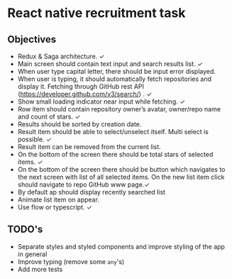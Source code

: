 # React native recruitment task

## Objectives

- Redux & Saga architecture. ✓
- Main screen should contain text input and search results list. ✓
- When user type capital letter, there should be input error displayed.
- When user is typing, it should automatically fetch repositories and display it. Fetching through GitHub rest API (https://developer.github.com/v3/search/) . ✓
- Show small loading indicator near input while fetching. ✓
- Row item should contain repository owner’s avatar, owner/repo name and count of stars. ✓
- Results should be sorted by creation date.
- Result item should be able to select/unselect itself. Multi select is possible. ✓
- Result item can be removed from the current list.
- On the bottom of the screen there should be total stars of selected items. ✓
- On the bottom of the screen there should be button which navigates to the next screen with list of all selected items. On the new list item click should navigate to repo GitHub www page.✓
- By default ap should display recently searched list
- Animate list item on appear.
- Use flow or typescript. ✓

## TODO's

- Separate styles and styled components and improve styling of the app in general
- Improve typing (remove some `any`'s)
- Add more tests
